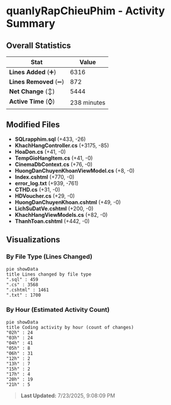 # quanlyRapChieuPhim - Activity Summary 

## Overall Statistics

| Stat                   | Value                                                             |
| ---------------------- | ----------------------------------------------------------------- |
| **Lines Added** (➕)   | 6316                                          |
| **Lines Removed** (➖) | 872                                        |
| **Net Change** (↕)    | 5444                |
| **Active Time** (⌚)   | 238 minutes |


## Modified Files
- **SQLrapphim.sql** (+433, -26)
- **KhachHangController.cs** (+3175, -85)
- **HoaDon.cs** (+41, -0)
- **TempGioHangItem.cs** (+41, -0)
- **CinemaDbContext.cs** (+76, -0)
- **HuongDanChuyenKhoanViewModel.cs** (+8, -0)
- **Index.cshtml** (+770, -0)
- **error_log.txt** (+939, -761)
- **CTHD.cs** (+31, -0)
- **HDVoucher.cs** (+29, -0)
- **HuongDanChuyenKhoan.cshtml** (+49, -0)
- **LichSuDatVe.cshtml** (+200, -0)
- **KhachHangViewModels.cs** (+82, -0)
- **ThanhToan.cshtml** (+442, -0)

## Visualizations

### By File Type (Lines Changed)

```mermaid
pie showData
title Lines changed by file type
".sql" : 459
".cs" : 3568
".cshtml" : 1461
".txt" : 1700
```

### By Hour (Estimated Activity Count)

```mermaid
pie showData
title Coding activity by hour (count of changes)
"02h" : 24
"03h" : 24
"04h" : 41
"05h" : 8
"06h" : 31
"12h" : 2
"13h" : 7
"15h" : 2
"17h" : 4
"20h" : 19
"21h" : 5
```


> **Last Updated:** 7/23/2025, 9:08:09 PM